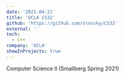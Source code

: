 ```yaml
---
date: '2021-04-21'
title: 'UCLA CS32'
github: 'https://github.com/stovsky/CS32'
external: ''
tech:
  - C++
company: 'UCLA'
showInProjects: true
---
```


Computer Science II (Smallberg Spring 2021)